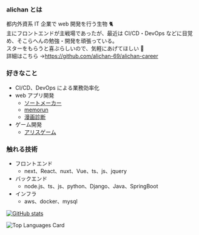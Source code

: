 ### alichan とは

都内外資系 IT 企業で web 開発を行う生物 🐈<br>
主にフロントエンドが主戦場であったが、最近は CI/CD・DevOps などに目覚め、そこらへんの勉強・開発を頑張っている。<br>
スターをもらうと喜ぶらしいので、気軽にあげてほしい 🌟<br>
詳細はこちら →https://github.com/alichan-69/alichan-career

### 好きなこと

- CI/CD、DevOps による業務効率化
- web アプリ開発
  - [ソートメーカー](https://github.com/alichan-69/sort-maker-front)
  - [memorun](https://github.com/alichan-69/memorun)
  - [漫画診断](https://github.com/alichan-69/recommendcomics)
- ゲーム開発
  - [アリスゲーム](https://github.com/alichan-69/AliceGame)

### 触れる技術

- フロントエンド
  - next、React、nuxt、Vue、ts、js、jquery
- バックエンド
  - node.js、ts、js、python、Django、Java、SpringBoot
- インフラ
  - aws、docker、mysql

[![GitHub stats](https://github-readme-stats.vercel.app/api?username=alichan-69&count_private=true&theme=dracula)](https://github.com/anuraghazra/github-readme-stats)

![Top Languages Card](https://github-readme-stats.vercel.app/api/top-langs/?username=alichan-69&count_private=true&theme=tokyonight&layout=compact)
